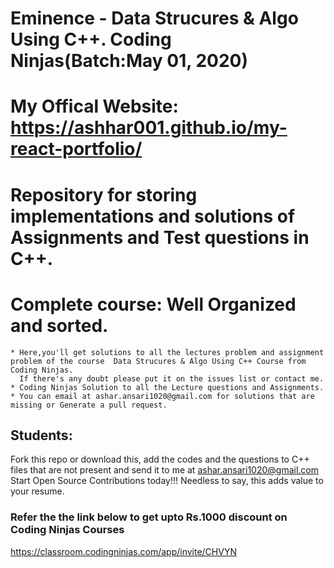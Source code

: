# Eminence - Data Strucures & Algo Using C++. Coding Ninjas(Batch:May 01, 2020)
# My Offical Website: https://ashhar001.github.io/my-react-portfolio/
# Repository for storing implementations and solutions of Assignments and Test questions in C++.
# Complete course: Well Organized and sorted.
  
```
* Here,you'll get solutions to all the lectures problem and assignment problem of the course  Data Strucures & Algo Using C++ Course from Coding Ninjas.
  If there's any doubt please put it on the issues list or contact me.
* Coding Ninjas Solution to all the Lecture questions and Assignments.
* You can email at ashar.ansari1020@gmail.com for solutions that are missing or Generate a pull request.
```
## Students:

Fork this repo or download this, add the codes and the questions to C++ files that are not present and send it to me at ashar.ansari1020@gmail.com Start Open Source Contributions today!!! Needless to say, this adds value to your resume.


### Refer the the link below to get upto Rs.1000 discount on Coding Ninjas Courses
https://classroom.codingninjas.com/app/invite/CHVYN
